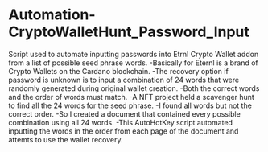 # Automation-CryptoWalletHunt_Password_Input
Script used to automate inputting passwords into Etrnl Crypto Wallet addon from a list of possible seed phrase words.
-Basically for Eternl is a brand of Crypto Wallets on the Cardano blockchain.
-The recovery option if password is unknown is to input a combination of 24 words that were randomly generated during original wallet creation.
-Both the correct words and the order of words must match.
-A NFT project held a scavenger hunt to find all the 24 words for the seed phrase.
-I found all words but not the correct order.
-So I created a document that contained every possible combination using all 24 words.
-This AutoHotKey script automated inputting the words in the order from each page of the document and attemts to use the wallet recovery.
